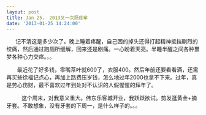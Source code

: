 ```yaml
---
layout: post
title: Jan 25， 2013又一次肠痉挛
date: '2013-01-25 14:24:00'
---
```



      记不清这是多少次了。晚上睡着疼醒，自己困的掉头还得打起精神抵挡剧烈的绞痛，然后通过跑厕所缓解，回来还是剧痛。一心盼着天亮。半睡半醒之间各种噩梦各种心力交瘁。。。

       最近花了好多钱，零嘴茶叶就600了，衣服400。然后年前还要看看酒，还需再买些徐福记点心，再加上路费压岁钱，怎么地过年2000也拿不下来。过年，真是劳心伤财，最不喜欢过年到处对不认识的人假惺惺的拜年了。

          这个周末，对我意义重大。伟东乐客城开业，我跃跃欲试。剪发逛黄金+摘牙套。不敢想象，没有牙套的下周一，是什么样子的。。。


